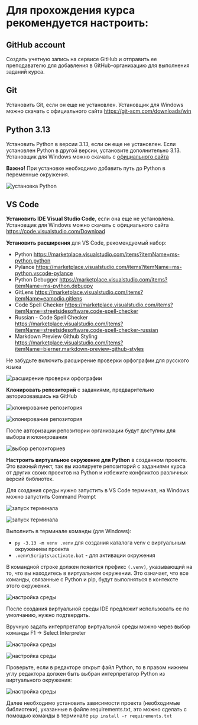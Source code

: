 # Для прохождения курса рекомендуется настроить:

## GitHub account
Создать учетную запись на сервисе GitHub и отправить ее преподавателю для добавления в GitHub-организацию для выполнения заданий курса.

## Git
Установить Git, если он еще не установлен. Установщик для Windows можно скачать с официального сайта https://git-scm.com/downloads/win

## Python 3.13
Установить Python в версии 3.13, если он еще не установлен. Если установлен Python в другой версии, установите дополнительно 3.13. Установщик для Windows можно скачать с [официального сайта](https://www.python.org/ftp/python/3.13.7/python-3.13.7-amd64.exe)

**Важно!** При установке необходимо добавить путь до Python в переменные окружения.

![установка Python](assets/python-1.png)

## VS Code
**Установить IDE Visual Studio Code**, если она еще не установлена. Установщик для Windows можно скачать с официального сайта https://code.visualstudio.com/Download

**Установить расширения** для VS Code, рекомендуемый набор:
- Python https://marketplace.visualstudio.com/items?itemName=ms-python.python
- Pylance https://marketplace.visualstudio.com/items?itemName=ms-python.vscode-pylance
- Python Debugger https://marketplace.visualstudio.com/items?itemName=ms-python.debugpy
- GitLens https://marketplace.visualstudio.com/items?itemName=eamodio.gitlens
- Code Spell Checker https://marketplace.visualstudio.com/items?itemName=streetsidesoftware.code-spell-checker
- Russian - Code Spell Checker https://marketplace.visualstudio.com/items?itemName=streetsidesoftware.code-spell-checker-russian
- Markdown Preview Github Styling https://marketplace.visualstudio.com/items?itemName=bierner.markdown-preview-github-styles

Не забудьте включить расширение проверки орфографии для русского языка

![расширение проверки орфографии](assets/vscode-1.png)

**Клонировать репозиторий** с заданиями, предварительно авторизовавшись на GitHub 

![клонирование репозитория](assets/git-clone-1.png)

![клонирование репозитория](assets/git-clone-2.png)

После авторизации репозитории организации будут доступны для выбора и клонирования

![выбор репозиториев](assets/git-clone-3.png)

**Настроить виртуальное окружение для Python** в созданном проекте. Это важный пункт, так вы изолируете репозиторий с заданиями курса от других своих проектов на Python и избежите конфликтов различных версий библиотек.

Для создания среды нужно запустить в VS Code терминал, на Windows можно запустить Command Prompt

![запуск терминала](assets/venv-1.png)

![запуск терминала](assets/venv-2.png)

Выполнить в терминале команды (для Windows):
- `py -3.13 -m venv .venv` для создания каталога venv с виртуальным окружением проекта
- `.venv\Scripts\activate.bat` - для активации окружения

В командной строке должен появится префикс `(.venv)`, указывающий на то, что вы находитесь в виртуальном окружении. Это означает, что все команды, связанные с Python и pip, будут выполняться в контексте этого окружения.

![настройка среды](assets/venv-3.png)

После создания виртуальной среды IDE предложит использовать ее по умолчанию, нужно подтвердить.

Вручную задать интерпретатор виртуальной среды можно через выбор команды F1 -> Select Interpreter

![настройка среды](assets/venv-4.png)

![настройка среды](assets/venv-5.png)

Проверьте, если в редакторе открыт файл Python, то в правом нижнем углу редактора должен быть выбран интерпретатор Python из виртуального окружения:

![настройка среды](assets/venv-6.png)

Далее необходимо установить зависимости проекта (необходимые библиотеки), указанные в файле requirements.txt, это можно сделать с помощью команды в терминале `pip install -r requirements.txt`
